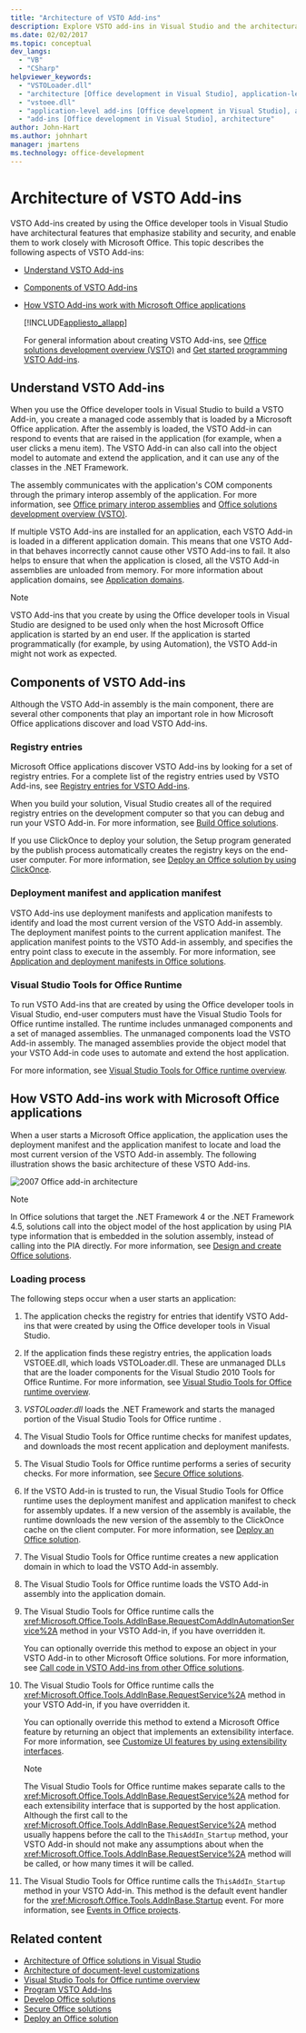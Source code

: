 ```yaml
---
title: "Architecture of VSTO Add-ins"
description: Explore VSTO add-ins in Visual Studio and the architectural features that emphasize stability and security, and enable them to work closely with Microsoft Office.
ms.date: 02/02/2017
ms.topic: conceptual
dev_langs:
  - "VB"
  - "CSharp"
helpviewer_keywords:
  - "VSTOLoader.dll"
  - "architecture [Office development in Visual Studio], application-level add-ins"
  - "vstoee.dll"
  - "application-level add-ins [Office development in Visual Studio], architecture"
  - "add-ins [Office development in Visual Studio], architecture"
author: John-Hart
ms.author: johnhart
manager: jmartens
ms.technology: office-development
---
```

# Architecture of VSTO Add-ins

  VSTO Add-ins created by using the Office developer tools in Visual Studio have architectural features that emphasize stability and security, and enable them to work closely with Microsoft Office. This topic describes the following aspects of VSTO Add-ins:

- [Understand VSTO Add-ins](#UnderstandingAddIns)

- [Components of VSTO Add-ins](#AddinComponents)

- [How VSTO Add-ins work with Microsoft Office applications](#HowAddinsWork)

  [!INCLUDE[appliesto_allapp](../vsto/includes/appliesto-allapp-md.md)]

  For general information about creating VSTO Add-ins, see [Office solutions development overview &#40;VSTO&#41;](../vsto/office-solutions-development-overview-vsto.md) and [Get started programming VSTO Add-ins](../vsto/getting-started-programming-vsto-add-ins.md).

## <a name="UnderstandingAddIns"></a> Understand VSTO Add-ins
 When you use the Office developer tools in Visual Studio to build a VSTO Add-in, you create a managed code assembly that is loaded by a Microsoft Office application. After the assembly is loaded, the VSTO Add-in can respond to events that are raised in the application (for example, when a user clicks a menu item). The VSTO Add-in can also call into the object model to automate and extend the application, and it can use any of the classes in the .NET Framework.

 The assembly communicates with the application's COM components through the primary interop assembly of the application. For more information, see [Office primary interop assemblies](../vsto/office-primary-interop-assemblies.md) and [Office solutions development overview &#40;VSTO&#41;](../vsto/office-solutions-development-overview-vsto.md).

 If multiple VSTO Add-ins are installed for an application, each VSTO Add-in is loaded in a different application domain. This means that one VSTO Add-in that behaves incorrectly cannot cause other VSTO Add-ins to fail. It also helps to ensure that when the application is closed, all the VSTO Add-in assemblies are unloaded from memory. For more information about application domains, see [Application domains](/dotnet/framework/app-domains/application-domains).

> [!NOTE]
> VSTO Add-ins that you create by using the Office developer tools in Visual Studio are designed to be used only when the host Microsoft Office application is started by an end user. If the application is started programmatically (for example, by using Automation), the VSTO Add-in might not work as expected.

## <a name="AddinComponents"></a> Components of VSTO Add-ins
 Although the VSTO Add-in assembly is the main component, there are several other components that play an important role in how Microsoft Office applications discover and load VSTO Add-ins.

### Registry entries
 Microsoft Office applications discover VSTO Add-ins by looking for a set of registry entries. For a complete list of the registry entries used by VSTO Add-ins, see [Registry entries for VSTO Add-ins](../vsto/registry-entries-for-vsto-add-ins.md).

 When you build your solution, Visual Studio creates all of the required registry entries on the development computer so that you can debug and run your VSTO Add-in. For more information, see [Build Office solutions](../vsto/building-office-solutions.md).

 If you use ClickOnce to deploy your solution, the Setup program generated by the publish process automatically creates the registry keys on the end-user computer. For more information, see [Deploy an Office solution by using ClickOnce](../vsto/deploying-an-office-solution-by-using-clickonce.md).

### Deployment manifest and application manifest
 VSTO Add-ins use deployment manifests and application manifests to identify and load the most current version of the VSTO Add-in assembly. The deployment manifest points to the current application manifest. The application manifest points to the VSTO Add-in assembly, and specifies the entry point class to execute in the assembly. For more information, see [Application and deployment manifests in Office solutions](../vsto/application-and-deployment-manifests-in-office-solutions.md).

### Visual Studio Tools for Office Runtime
 To run VSTO Add-ins that are created by using the Office developer tools in Visual Studio, end-user computers must have the  Visual Studio Tools for Office runtime  installed. The runtime includes unmanaged components and a set of managed assemblies. The unmanaged components load the VSTO Add-in assembly. The managed assemblies provide the object model that your VSTO Add-in code uses to automate and extend the host application.

 For more information, see [Visual Studio Tools for Office runtime overview](../vsto/visual-studio-tools-for-office-runtime-overview.md).

## <a name="HowAddinsWork"></a> How VSTO Add-ins work with Microsoft Office applications
 When a user starts a Microsoft Office application, the application uses the deployment manifest and the application manifest to locate and load the most current version of the VSTO Add-in assembly. The following illustration shows the basic architecture of these VSTO Add-ins.

 ![2007 Office add-in architecture](../vsto/media/office07addin.png "2007 Office add-in architecture")

> [!NOTE]
> In Office solutions that target the .NET Framework 4 or the .NET Framework 4.5, solutions call into the object model of the host application by using PIA type information that is embedded in the solution assembly, instead of calling into the PIA directly. For more information, see [Design and create Office solutions](../vsto/designing-and-creating-office-solutions.md).

### Loading process
 The following steps occur when a user starts an application:

1. The application checks the registry for entries that identify VSTO Add-ins that were created by using the Office developer tools in Visual Studio.

2. If the application finds these registry entries, the application loads VSTOEE.dll, which loads VSTOLoader.dll. These are unmanaged DLLs that are the loader components for the Visual Studio 2010 Tools for Office Runtime. For more information, see [Visual Studio Tools for Office runtime overview](../vsto/visual-studio-tools-for-office-runtime-overview.md).

3. *VSTOLoader.dll* loads the .NET Framework and starts the managed portion of the  Visual Studio Tools for Office runtime .

4. The  Visual Studio Tools for Office runtime  checks for manifest updates, and downloads the most recent application and deployment manifests.

5. The  Visual Studio Tools for Office runtime  performs a series of security checks. For more information, see [Secure Office solutions](../vsto/securing-office-solutions.md).

6. If the VSTO Add-in is trusted to run, the  Visual Studio Tools for Office runtime  uses the deployment manifest and application manifest to check for assembly updates. If a new version of the assembly is available, the runtime downloads the new version of the assembly to the ClickOnce cache on the client computer. For more information, see [Deploy an Office solution](../vsto/deploying-an-office-solution.md).

7. The  Visual Studio Tools for Office runtime  creates a new application domain in which to load the VSTO Add-in assembly.

8. The  Visual Studio Tools for Office runtime  loads the VSTO Add-in assembly into the application domain.

9. The  Visual Studio Tools for Office runtime  calls the <xref:Microsoft.Office.Tools.AddInBase.RequestComAddInAutomationService%2A> method in your VSTO Add-in, if you have overridden it.

     You can optionally override this method to expose an object in your VSTO Add-in to other Microsoft Office solutions. For more information, see [Call code in VSTO Add-ins from other Office solutions](../vsto/calling-code-in-vsto-add-ins-from-other-office-solutions.md).

10. The  Visual Studio Tools for Office runtime  calls the <xref:Microsoft.Office.Tools.AddInBase.RequestService%2A> method in your VSTO Add-in, if you have overridden it.

     You can optionally override this method to extend a Microsoft Office feature by returning an object that implements an extensibility interface. For more information, see [Customize UI features by using extensibility interfaces](../vsto/customizing-ui-features-by-using-extensibility-interfaces.md).

    > [!NOTE]
    > The  Visual Studio Tools for Office runtime  makes separate calls to the <xref:Microsoft.Office.Tools.AddInBase.RequestService%2A> method for each extensibility interface that is supported by the host application. Although the first call to the <xref:Microsoft.Office.Tools.AddInBase.RequestService%2A> method usually happens before the call to the `ThisAddIn_Startup` method, your VSTO Add-in should not make any assumptions about when the <xref:Microsoft.Office.Tools.AddInBase.RequestService%2A> method will be called, or how many times it will be called.

11. The  Visual Studio Tools for Office runtime  calls the `ThisAddIn_Startup` method in your VSTO Add-in. This method is the default event handler for the <xref:Microsoft.Office.Tools.AddInBase.Startup> event. For more information, see [Events in Office projects](../vsto/events-in-office-projects.md).

## Related content
- [Architecture of Office solutions in Visual Studio](../vsto/architecture-of-office-solutions-in-visual-studio.md)
- [Architecture of document-level customizations](../vsto/architecture-of-document-level-customizations.md)
- [Visual Studio Tools for Office runtime overview](../vsto/visual-studio-tools-for-office-runtime-overview.md)
- [Program VSTO Add-Ins](../vsto/programming-vsto-add-ins.md)
- [Develop Office solutions](../vsto/developing-office-solutions.md)
- [Secure Office solutions](../vsto/securing-office-solutions.md)
- [Deploy an Office solution](../vsto/deploying-an-office-solution.md)
